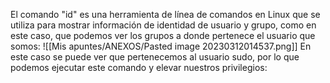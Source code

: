 El comando "id" es una herramienta de línea de comandos en Linux que se utiliza para mostrar información de identidad de usuario y grupo, como en este caso, que podemos ver los grupos a donde pertenece el usuario que somos:
![[Mis apuntes/ANEXOS/Pasted image 20230312014537.png]]
En este caso se puede ver que pertenecemos al usuario sudo, por lo que podemos ejecutar este comando y elevar nuestros privilegios:

